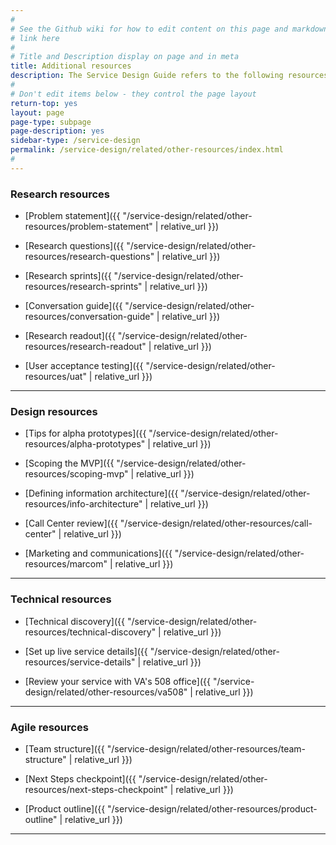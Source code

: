 ```yaml
---
#
# See the Github wiki for how to edit content on this page and markdown styles you can use:
# link here
#
# Title and Description display on page and in meta
title: Additional resources
description: The Service Design Guide refers to the following resources. They're collected here for easy reference.
#
# Don't edit items below - they control the page layout
return-top: yes
layout: page
page-type: subpage
page-description: yes
sidebar-type: /service-design
permalink: /service-design/related/other-resources/index.html
#
---
```


### Research resources

* [Problem statement]({{ "/service-design/related/other-resources/problem-statement" | relative_url }})

* [Research questions]({{ "/service-design/related/other-resources/research-questions" | relative_url }})

* [Research sprints]({{ "/service-design/related/other-resources/research-sprints" | relative_url }})

* [Conversation guide]({{ "/service-design/related/other-resources/conversation-guide" | relative_url }})

* [Research readout]({{ "/service-design/related/other-resources/research-readout" | relative_url }})

* [User acceptance testing]({{ "/service-design/related/other-resources/uat" | relative_url }})


<hr>

### Design resources

* [Tips for alpha prototypes]({{ "/service-design/related/other-resources/alpha-prototypes" | relative_url }})

* [Scoping the MVP]({{ "/service-design/related/other-resources/scoping-mvp" | relative_url }})

* [Defining information architecture]({{ "/service-design/related/other-resources/info-architecture" | relative_url }})

<!--* [Getting an ATO]({{ "/service-design/related/other-resources/ato" | relative_url }})-->

* [Call Center review]({{ "/service-design/related/other-resources/call-center" | relative_url }})

* [Marketing and communications]({{ "/service-design/related/other-resources/marcom" | relative_url }})



<hr>

### Technical resources

* [Technical discovery]({{ "/service-design/related/other-resources/technical-discovery" | relative_url }})

* [Set up live service details]({{ "/service-design/related/other-resources/service-details" | relative_url }})

* [Review your service with VA's 508 office]({{ "/service-design/related/other-resources/va508" | relative_url }})


<hr>

### Agile resources

* [Team structure]({{ "/service-design/related/other-resources/team-structure" | relative_url }})

* [Next Steps checkpoint]({{ "/service-design/related/other-resources/next-steps-checkpoint" | relative_url }})

* [Product outline]({{ "/service-design/related/other-resources/product-outline" | relative_url }})

<hr>
